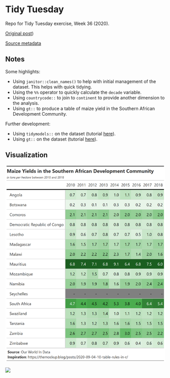# Tidy Tuesday
Repo for Tidy Tuesday exercise, Week 36 (2020).

[Original post](https://ourworldindata.org/crop-yields))

[Source metadata](https://github.com/rfordatascience/tidytuesday/blob/master/data/2020/2020-09-01/readme.md)

## Notes  

Some highlights:

*  Using `janitor::clean_names()` to help with initial management of the dataset. This helps with quick tidying. 
*  Using the `%%` operator to quickly calculate the `decade` variable.  
*  Using `countrycode::` to join to `continent` to provide another dimension to the analysis.  
*  Using `gt::` to produce a table of maize yield in the Southern African Development Community.  

Further development:  

*  Using `tidymodels::` on the dataset (tutorial [here](https://www.r-bloggers.com/2020/09/train-and-analyze-many-models-for-tidytuesday-crop-yields/)).
*  Using `gt::` on the dataset (tutorial [here](https://themockup.blog/posts/2020-09-04-10-table-rules-in-r/)).  

## Visualization  

![](https://github.com/mrafa3/tidy_tuesday/blob/master/2020/week36/graphics/yield_gt.png/yield_gt.png)

![](https://github.com/mrafa3/tidy_tuesday/tree/master/2020/week36/graphics/fertilizer_gt.png/fertilizer_gt.png)

